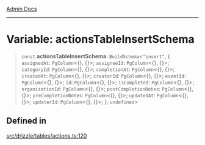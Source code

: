 [Admin Docs](/)

***

# Variable: actionsTableInsertSchema

> `const` **actionsTableInsertSchema**: `BuildSchema`\<`"insert"`, \{ `assignedAt`: `PgColumn`\<\{\}, \{\}\>; `assigneeId`: `PgColumn`\<\{\}, \{\}\>; `categoryId`: `PgColumn`\<\{\}, \{\}\>; `completionAt`: `PgColumn`\<\{\}, \{\}\>; `createdAt`: `PgColumn`\<\{\}, \{\}\>; `creatorId`: `PgColumn`\<\{\}, \{\}\>; `eventId`: `PgColumn`\<\{\}, \{\}\>; `id`: `PgColumn`\<\{\}, \{\}\>; `isCompleted`: `PgColumn`\<\{\}, \{\}\>; `organizationId`: `PgColumn`\<\{\}, \{\}\>; `postCompletionNotes`: `PgColumn`\<\{\}, \{\}\>; `preCompletionNotes`: `PgColumn`\<\{\}, \{\}\>; `updatedAt`: `PgColumn`\<\{\}, \{\}\>; `updaterId`: `PgColumn`\<\{\}, \{\}\>; \}, `undefined`\>

## Defined in

[src/drizzle/tables/actions.ts:120](https://github.com/NishantSinghhhhh/talawa-api/blob/ff0f1d6ae21d3428519b64e42fe3bfdff573cb6e/src/drizzle/tables/actions.ts#L120)
